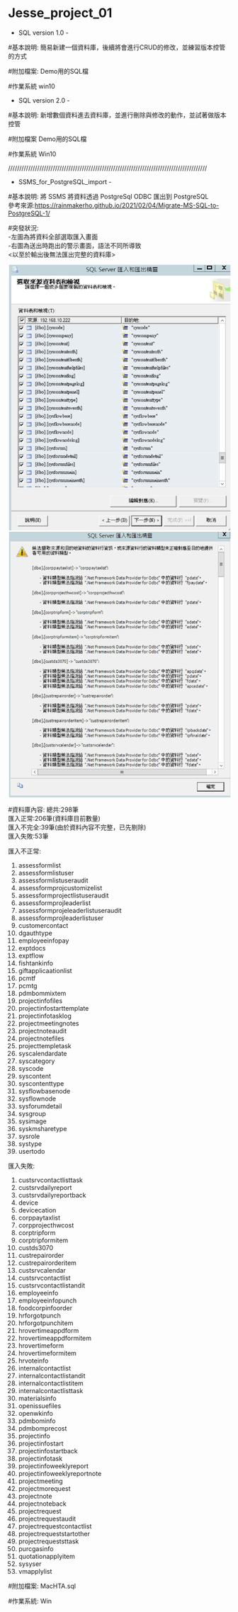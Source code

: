 # Jesse_project_01

- SQL version 1.0 -

#基本說明:
簡易新建一個資料庫，後續將會進行CRUD的修改，並練習版本控管的方式

#附加檔案:
Demo用的SQL檔

#作業系統
win10


- SQL version 2.0 -

#基本說明:
新增數個資料進去資料庫，並進行刪除與修改的動作，並試著做版本控管

#附加檔案
Demo用的SQL檔

#作業系統
Win10


/////////////////////////////////////////////////////////////////////////////////////////


- SSMS_for_PostgreSQL_import -

#基本說明:
將 SSMS 將資料透過 PostgreSql ODBC 匯出到 PostgreSQL <br>
參考來源:https://rainmakerho.github.io/2021/02/04/Migrate-MS-SQL-to-PostgreSQL-1/

#突發狀況:<br>
-左圖為將資料全部選取匯入畫面<br>
-右圖為送出時跑出的警示畫面，語法不同所導致<br>
<以至於輸出後無法匯出完整的資料庫><br>
<div align="center">
	<img src="https://github.com/YiWeiChennn/Jesse_project_01/blob/main/1620723551223.jpg" alt="Editor" width="500" height="600">
	<img src="https://github.com/YiWeiChennn/Jesse_project_01/blob/main/1620723570429.jpg" alt="Editor" width="500" height="600">
</div>

#資料庫內容:
總共:298筆<br>
匯入正常:206筆(資料庫目前數量)<br>
匯入不完全:39筆(由於資料內容不完整，已先剔除)<br>
匯入失敗:53筆<br>

匯入不正常:
1.  assessformlist
2.  assessformlistuser
3.  assessformlistuseraudit
4.  assessformprojcustomizelist
5.  assessformprojectlistuseraudit
6.  assessformprojleaderlist
7.  assessformprojeleaderlistuseraudit
8.  assessformprojleaderlistuser
9.  customercontact
10. dgauthtype
11. employeeinfopay
12. exptdocs
13. exptflow
14. fishtankinfo
15. giftapplicaationlist
16. pcmtf
17. pcmtg
18. pdmbommixtem
19. projectinfofiles
20. projectinfostarttemplate
21. projectinfotasklog
22. projectmeetingnotes
23. projectnoteaudit
24. projectnotefiles
25. projecttempletask
26. syscalendardate
27. syscategory
28. syscode
29. syscontent
30. syscontenttype
31. sysflowbasenode
32. sysflownode
33. sysforumdetail
34. sysgroup
35. sysimage
36. syskmsharetype
37. sysrole
38. systype
39. usertodo

匯入失敗:
1.  custsrvcontactlisttask
2.  custsrvdailyreport
3.  custsrvdailyreportback
4.  device
5.  devicecation
6.  corppaytaxlist
7.  corpprojecthwcost
8.  corptripform
9.  corptripformitem
10.  custds3070
11. custrepairorder
12. custrepairorderitem
13. custsrvcalendar
14. custsrvcontactlist
15. custsrvcontactlistandit
16. employeeinfo
17. employeeinfopunch
18. foodcorpinfoorder
19. hrforgotpunch
20. hrforgotpunchitem
21. hrovertimeappdform
22. hrovertimeappdformitem
23. hrovertimeform
24. hrovertimeformitem
25. hrvoteinfo
26. internalcontactlist
27. internalcontactlistandit
28. internalcontactlistitem
29. internalcontactlisttask
30. materialsinfo
31. openissuefiles
32. openwkinfo
33. pdmbominfo
34. pdmbomprecost
35. projectinfo
36. projectinfostart
37. projectinfostartback
38. projectinfotask
39. projectinfoweeklyreport
40. projectinfoweeklyreportnote
41. projectmeeting
42. projectmorequest
43. projectnote
44. projectnoteback
45. projectrequest
46. projectrequestaudit
47. projectrequestcontactlist
48. projectrequeststartother
49. projectrequeststtask
50. purcgasinfo
51. quotationapplyitem
52. sysyser
53. vmapplylist


#附加檔案:
MacHTA.sql

#作業系統:
Win
